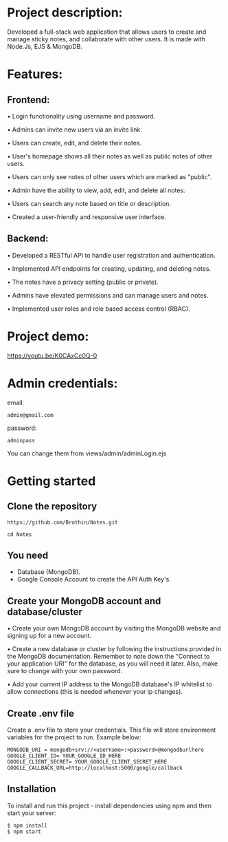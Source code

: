 # Project description:
Developed a full-stack web application that allows users to create and manage sticky notes, and collaborate with other users. It is made with Node.Js, EJS & MongoDB.

# Features:

## Frontend:
• Login functionality using username and password.

• Admins can invite new users via an invite link.

• Users can create, edit, and delete their notes.

• User's homepage shows all their notes as well as public notes of other users.

• Users can only see notes of other users which are marked as "public".

• Admin have the ability to view, add, edit, and delete all notes.

• Users can search any note based on title or description.

• Created a user-friendly and responsive user interface.

## Backend:
• Developed a RESTful API to handle user registration and authentication.

• Implemented API endpoints for creating, updating, and deleting notes.

• The notes have a privacy setting (public or private).

• Admins have elevated permissions and can manage users and notes.

• Implemented user roles and role based access control (RBAC).

# Project demo:
https://youtu.be/K0CAxCc0Q-0

# Admin credentials:
email: 
```
admin@gmail.com
```
password: 
```
adminpass
```
You can change them from views/admin/adminLogin.ejs

# Getting started

## Clone the repository
```
https://github.com/Brothin/Notes.git
```
```
cd Notes
```

## You need
- Database (MongoDB).
- Google Console Account to create the API Auth Key's.

## Create your MongoDB account and database/cluster
• Create your own MongoDB account by visiting the MongoDB website and signing up for a new account.

• Create a new database or cluster by following the instructions provided in the MongoDB documentation. Remember to note down the "Connect to your application URI" for the database, as you will need it later. Also, make sure to change <password> with your own password.

• Add your current IP address to the MongoDB database's IP whitelist to allow connections (this is needed whenever your ip changes).

## Create .env file
Create a .env file to store your credentials. This file will store environment variables for the project to run. Example below:
```
MONGODB_URI = mongodb+srv://<username>:<password>@mongodburlhere
GOOGLE_CLIENT_ID= YOUR_GOOGLE_ID_HERE
GOOGLE_CLIENT_SECRET= YOUR_GOOGLE_CLIENT_SECRET_HERE
GOOGLE_CALLBACK_URL=http://localhost:5000/google/callback
```

## Installation
To install and run this project - install dependencies using npm and then start your server:
```
$ npm install
$ npm start
```
